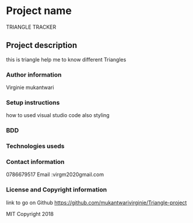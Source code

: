 #  Project name
TRIANGLE TRACKER
## Project description
this is triangle help me to know different Triangles

### Author information
Virginie mukantwari
### Setup instructions 
how  to used visual studio code also styling
### BDD

### Technologies useds

### Contact information
0786679517
Email :virgm2020gmail.com
### License and Copyright information
link to go on Github
https://github.com/mukantwarivirginie/Triangle-project

 MIT Copyright 2018